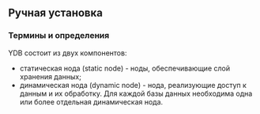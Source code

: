## Ручная установка

### Термины и определения
YDB состоит из двух компонентов:
 * статическая нода (static node) - ноды, обеспечивающие слой хранения данных;
 * динамическая нода (dynamic node) - нода, реализующие доступ к данным и их обработку. Для каждой базы данных необходима одна или более отдельная динамическая нода.
